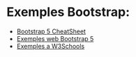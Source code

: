 # Exemples Bootstrap:

- [Bootstrap 5 CheatSheet](https://getbootstrap.com/docs/5.3/examples/cheatsheet/)
- [Exemples web Bootstrap 5](https://getbootstrap.com/docs/5.3/examples/)
- [Exemples a W3Schools](https://www.w3schools.com/bootstrap5/index.php)
